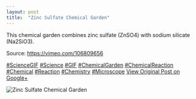```yaml
---
layout: post
title:  "Zinc Sulfate Chemical Garden"
---
```


This chemical garden combines zinc sulfate (ZnSO4) with sodium silicate (Na2SiO3).  
  
Source: <https://vimeo.com/106809656>  
  
[#ScienceGIF](https://plus.google.com/s/%23ScienceGIF/posts) [#Science](https://plus.google.com/s/%23Science/posts) [#GIF](https://plus.google.com/s/%23GIF/posts) [#ChemicalGarden](https://plus.google.com/s/%23ChemicalGarden/posts) [#ChemicalReaction](https://plus.google.com/s/%23ChemicalReaction/posts) [#Chemical](https://plus.google.com/s/%23Chemical/posts) [#Reaction](https://plus.google.com/s/%23Reaction/posts) [#Chemistry](https://plus.google.com/s/%23Chemistry/posts) [#Microscope](https://plus.google.com/s/%23Microscope/posts)
[View Original Post on Google+](https://plus.google.com/+ColinSullender/posts/Ws8LNzQHnoc)

![Zinc Sulfate Chemical Garden](https://i.imgur.com/9psDkR2.gif)
